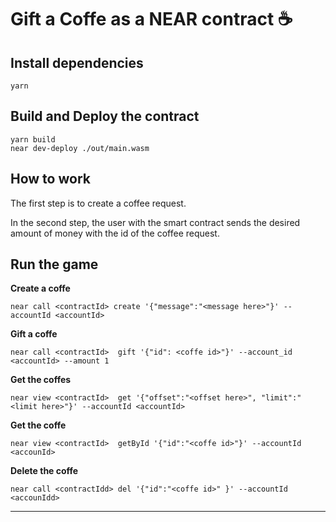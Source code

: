 # Gift a Coffe as a NEAR contract ☕

## Install dependencies 

```
yarn
```

## Build and Deploy the contract

```
yarn build
near dev-deploy ./out/main.wasm
```

## How to  work


The first step is to create a coffee request.

In the second step, the user with the smart contract sends the desired amount of money with the id of the coffee request.


## Run the game

**Create a coffe**

```
near call <contractId> create '{"message":"<message here>"}' --accountId <accountId>
```

**Gift a coffe**

```
near call <contractId>  gift '{"id": <coffe id>"}' --account_id <accountId> --amount 1
```

**Get the coffes**

```
near view <contractId>  get '{"offset":"<offset here>", "limit":"<limit here>"}' --accountId <accountId>
```

**Get the coffe**

```
near view <contractId>  getById '{"id":"<coffe id>"}' --accountId <accounId>
```

**Delete the coffe**

```
near call <contractIdd> del '{"id":"<coffe id>" }' --accountId <accounIdd>
```

---
